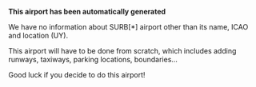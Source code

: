 **This airport has been automatically generated**

We have no information about SURB[*] airport other than its name, ICAO and location (UY).

This airport will have to be done from scratch, which includes adding runways, taxiways, parking locations, boundaries...

Good luck if you decide to do this airport!